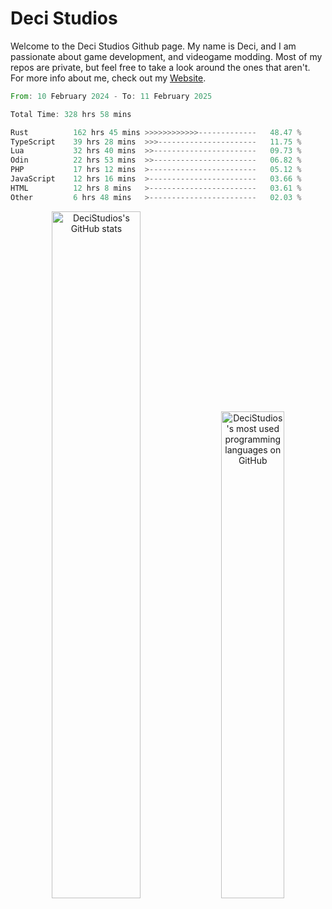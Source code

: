 # Deci Studios
Welcome to the Deci Studios Github page. My name is Deci, and I am passionate about game development, and videogame modding. Most of my repos are private, but feel free to take a look around the ones that aren't.
For more info about me, check out my <a href="https://decidev.co.uk" target="_blank">Website</a>.
<!--START_SECTION:waka-->

```rust
From: 10 February 2024 - To: 11 February 2025

Total Time: 328 hrs 58 mins

Rust          162 hrs 45 mins >>>>>>>>>>>>-------------   48.47 %
TypeScript    39 hrs 28 mins  >>>----------------------   11.75 %
Lua           32 hrs 40 mins  >>-----------------------   09.73 %
Odin          22 hrs 53 mins  >>-----------------------   06.82 %
PHP           17 hrs 12 mins  >------------------------   05.12 %
JavaScript    12 hrs 16 mins  >------------------------   03.66 %
HTML          12 hrs 8 mins   >------------------------   03.61 %
Other         6 hrs 48 mins   >------------------------   02.03 %
```

<!--END_SECTION:waka-->
<p align="center">
  <a href="https://github.com/anuraghazra/github-readme-stats" target="_blank"><img src="https://github-readme-stats.vercel.app/api?username=decistudios&show_icons=true&count_private=true&theme=omni&hide_border=true" alt="DeciStudios's GitHub stats" width="53.1%" /></a>
  <a href="https://github.com/anuraghazra/github-readme-stats" target="_blank"><img width="44.7%" src="https://github-readme-stats.vercel.app/api/top-langs/?username=decistudios&theme=omni&layout=compact&hide_border=true&langs_count=6" alt="DeciStudios's most used programming languages on GitHub" /></a>
</p>


